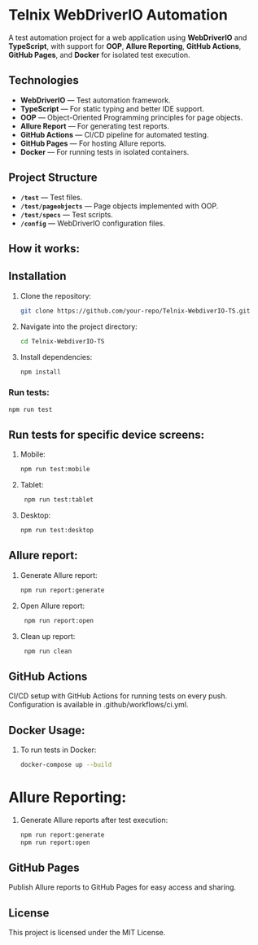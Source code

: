 # Telnix WebDriverIO Automation

A test automation project for a web application using **WebDriverIO** and **TypeScript**, with support for **OOP**, **Allure Reporting**, **GitHub Actions**, **GitHub Pages**, and **Docker** for isolated test execution.

## Technologies

- **WebDriverIO** — Test automation framework.
- **TypeScript** — For static typing and better IDE support.
- **OOP** — Object-Oriented Programming principles for page objects.
- **Allure Report** — For generating test reports.
- **GitHub Actions** — CI/CD pipeline for automated testing.
- **GitHub Pages** — For hosting Allure reports.
- **Docker** — For running tests in isolated containers.

## Project Structure

- **`/test`** — Test files.
- **`/test/pageobjects`** — Page objects implemented with OOP.
- **`/test/specs`** — Test scripts.
- **`/config`** — WebDriverIO configuration files.

## How it works:

## Installation

1. Clone the repository:
   ```bash
   git clone https://github.com/your-repo/Telnix-WebdiverIO-TS.git

2. Navigate into the project directory:
   ```bash
   cd Telnix-WebdiverIO-TS

3. Install dependencies:
   ```bash
   npm install
   ```

### Run tests:

```bash
npm run test
```

## Run tests for specific device screens:

1. Mobile:
   ```bash
   npm run test:mobile

2. Tablet:
   ```bash
    npm run test:tablet

3. Desktop:
   ```bash
   npm run test:desktop
   ```

## Allure report:

1. Generate Allure report:
   ```bash
   npm run report:generate
   ```

2. Open Allure report:
   ```bash
    npm run report:open

3. Clean up report:
   ```bash
    npm run clean


## GitHub Actions

CI/CD setup with GitHub Actions for running tests on every push. Configuration is available in .github/workflows/ci.yml.

## Docker Usage:

1. To run tests in Docker:
   ```bash
   docker-compose up --build

# Allure Reporting:

1. Generate Allure reports after test execution:
   ```bash
   npm run report:generate
   npm run report:open

## GitHub Pages
Publish Allure reports to GitHub Pages for easy access and sharing.

## License

This project is licensed under the MIT License. 